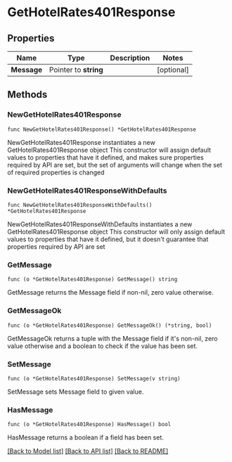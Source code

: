 # GetHotelRates401Response

## Properties

Name | Type | Description | Notes
------------ | ------------- | ------------- | -------------
**Message** | Pointer to **string** |  | [optional] 

## Methods

### NewGetHotelRates401Response

`func NewGetHotelRates401Response() *GetHotelRates401Response`

NewGetHotelRates401Response instantiates a new GetHotelRates401Response object
This constructor will assign default values to properties that have it defined,
and makes sure properties required by API are set, but the set of arguments
will change when the set of required properties is changed

### NewGetHotelRates401ResponseWithDefaults

`func NewGetHotelRates401ResponseWithDefaults() *GetHotelRates401Response`

NewGetHotelRates401ResponseWithDefaults instantiates a new GetHotelRates401Response object
This constructor will only assign default values to properties that have it defined,
but it doesn't guarantee that properties required by API are set

### GetMessage

`func (o *GetHotelRates401Response) GetMessage() string`

GetMessage returns the Message field if non-nil, zero value otherwise.

### GetMessageOk

`func (o *GetHotelRates401Response) GetMessageOk() (*string, bool)`

GetMessageOk returns a tuple with the Message field if it's non-nil, zero value otherwise
and a boolean to check if the value has been set.

### SetMessage

`func (o *GetHotelRates401Response) SetMessage(v string)`

SetMessage sets Message field to given value.

### HasMessage

`func (o *GetHotelRates401Response) HasMessage() bool`

HasMessage returns a boolean if a field has been set.


[[Back to Model list]](../README.md#documentation-for-models) [[Back to API list]](../README.md#documentation-for-api-endpoints) [[Back to README]](../README.md)


